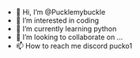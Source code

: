 - 👋 Hi, I’m @Pucklemybuckle
- 👀 I’m interested in coding
- 🌱 I’m currently learning python
- 💞️ I’m looking to collaborate on ...
- 📫 How to reach me discord pucko1

<!---
Pucklemybuckle/Pucklemybuckle is a ✨ special ✨ repository because its `README.md` (this file) appears on your GitHub profile.
You can click the Preview link to take a look at your changes.
--->
